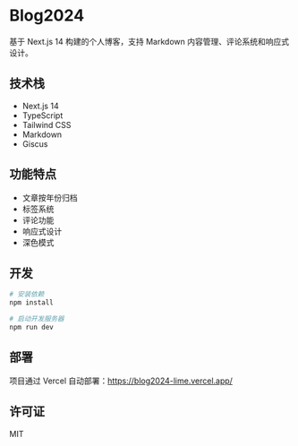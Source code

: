 # Blog2024

基于 Next.js 14 构建的个人博客，支持 Markdown 内容管理、评论系统和响应式设计。

## 技术栈

- Next.js 14
- TypeScript
- Tailwind CSS
- Markdown
- Giscus

## 功能特点

- 文章按年份归档
- 标签系统
- 评论功能
- 响应式设计
- 深色模式

## 开发

```bash
# 安装依赖
npm install

# 启动开发服务器
npm run dev
```

## 部署

项目通过 Vercel 自动部署：https://blog2024-lime.vercel.app/

## 许可证

MIT